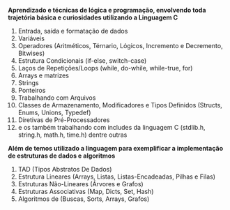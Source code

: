 **Aprendizado e técnicas de lógica e programação, envolvendo toda trajetória básica e curiosidades utilizando a Linguagem C**
1. Entrada, saída e formatação de dados
2. Variáveis
3. Operadores (Aritméticos, Térnario, Lógicos, Incremento e Decremento, Bitwises)
4. Estrutura Condicionais (if-else, switch-case)
5. Laços de Repetições/Loops (while, do-while, while-true, for)
6. Arrays e matrizes
7. Strings
8. Ponteiros
9. Trabalhando com Arquivos
10. Classes de Armazenamento, Modificadores e Tipos Definidos (Structs, Enums, Unions, Typedef)
11. Diretivas de Pré-Processadores
12. e os também trabalhando com includes da linguagem C (stdlib.h, string.h, math.h, time.h) dentre outras

**Além de temos utilizado a linguagem para exemplificar a implementação de estruturas de dados e algoritmos**
1. TAD (Tipos Abstratos De Dados)
2. Estrutura Lineares (Arrays, Listas, Listas-Encadeadas, Pilhas e Filas)
3. Estruturas Não-Lineares (Árvores e Grafos)
4. Estruturas Associativas (Map, Dicts, Set, Hash)
5. Algoritmos de (Buscas, Sorts, Arrays, Grafos)
